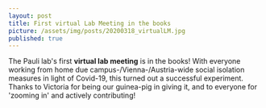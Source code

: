 ```yaml
---
layout: post
title: First virtual Lab Meeting in the books
picture: /assets/img/posts/20200318_virtualLM.jpg
published: true
---
```

The Pauli lab's first **virtual lab meeting** is in the books! With everyone working from home due campus-/Vienna-/Austria-wide social isolation measures in light of Covid-19, this turned out a successful experiment. Thanks to Victoria for being our guinea-pig in giving it, and to everyone for 'zooming in' and actively contributing!
